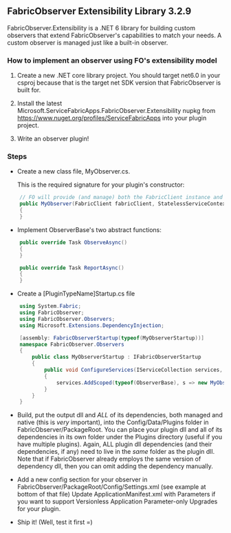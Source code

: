 ## FabricObserver Extensibility Library 3.2.9

FabricObserver.Extensibility is a .NET 6 library for building custom observers that extend FabricObserver's capabilities to match your needs. A custom observer is managed just like a built-in observer.

### How to implement an observer using FO's extensibility model

1. Create a new .NET core library project. You should target net6.0 in your csproj because that is the target net SDK version that FabricObserver is built for.

2. Install the latest Microsoft.ServiceFabricApps.FabricObserver.Extensibility nupkg from https://www.nuget.org/profiles/ServiceFabricApps into your plugin project.

3. Write an observer plugin!

### Steps

- Create a new class file, MyObserver.cs.

    This is the required signature for your plugin's constructor: 

```C#
    // FO will provide (and manage) both the FabricClient instance and StatelessServiceContext instance during startup.
    public MyObserver(FabricClient fabricClient, StatelessServiceContext context) : base(fabricClient, context)
    {
    }
```

- Implement ObserverBase's two abstract functions: 

```C#
    public override Task ObserveAsync()
    {
    }

    public override Task ReportAsync()
    {
    }
```

- Create a [PluginTypeName]Startup.cs file
    
```C#
    using System.Fabric;
    using FabricObserver;
    using FabricObserver.Observers;
    using Microsoft.Extensions.DependencyInjection;

    [assembly: FabricObserverStartup(typeof(MyObserverStartup))]
    namespace FabricObserver.Observers
    {
        public class MyObserverStartup : IFabricObserverStartup
        {
            public void ConfigureServices(IServiceCollection services, FabricClient fabricClient, StatelessServiceContext context)
            {
                services.AddScoped(typeof(ObserverBase), s => new MyObserver(fabricClient, context));
            }
        }
    }
```

- Build, put the output dll and *ALL* of its dependencies, both managed and native (this is *very* important), into the Config/Data/Plugins folder in FabricObserver/PackageRoot. 
  You can place your plugin dll and all of its dependencies in its own folder under the Plugins directory (useful if you have multiple plugins). 
  Again, ALL plugin dll dependencies (and their dependencies, if any) need to live in the *same* folder as the plugin dll. Note that if FabricObserver already employs the same version of dependency dll,
  then you can omit adding the dependency manually.

- Add a new config section for your observer in FabricObserver/PackageRoot/Config/Settings.xml (see example at bottom of that file)
  Update ApplicationManifest.xml with Parameters if you want to support Versionless Application Parameter-only Upgrades for your plugin.

- Ship it! (Well, test it first =)
